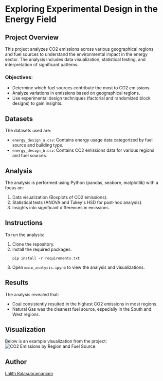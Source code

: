 
# Exploring Experimental Design in the Energy Field

## Project Overview
This project analyzes CO2 emissions across various geographical regions and fuel sources to understand the environmental impact in the energy sector. The analysis includes data visualization, statistical testing, and interpretation of significant patterns.

### Objectives:
- Determine which fuel sources contribute the most to CO2 emissions.
- Analyze variations in emissions based on geographical regions.
- Use experimental design techniques (factorial and randomized block designs) to gain insights.

## Datasets
The datasets used are:
- `energy_design_a.csv`: Contains energy usage data categorized by fuel source and building type.
- `energy_design_b.csv`: Contains CO2 emissions data for various regions and fuel sources.

## Analysis
The analysis is performed using Python (pandas, seaborn, matplotlib) with a focus on:
1. Data visualization (Boxplots of CO2 emissions).
2. Statistical tests (ANOVA and Tukey's HSD for post-hoc analysis).
3. Insights into significant differences in emissions.

## Instructions
To run the analysis:
1. Clone the repository.
2. Install the required packages:
   ```
   pip install -r requirements.txt
   ```
3. Open `main_analysis.ipynb` to view the analysis and visualizations.

## Results
The analysis revealed that:
- Coal consistently resulted in the highest CO2 emissions in most regions.
- Natural Gas was the cleanest fuel source, especially in the South and West regions.

## Visualization
Below is an example visualization from the project:
![CO2 Emissions by Region and Fuel Source](images/co2_emissions.png)

## Author
[Lalith Balasubramaniam](https://www.linkedin.com/in/lalithbalasubramaniam/)
